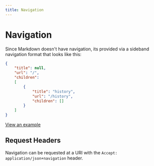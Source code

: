 ```yaml
---
title: Navigation
---
```


# Navigation

Since Markdown doesn't have navigation, its provided via a sideband navigation format that looks like this:

```json
{
    "title": null,
    "url": "/",
    "children":
    [
        {
            "title": "history",
            "url": "/history",
            "children": []
        }
    ]
}
```

[View an example](/?format=json)

## Request Headers

Navigation can be requested at a URI with the `Accept: application/json+navigation` header.
